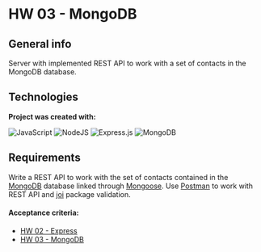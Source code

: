 #  HW 03 - MongoDB

## General info
Server with implemented REST API to work with a set of contacts in the MongoDB database.

## Technologies
**Project was created with:**

![JavaScript](https://img.shields.io/badge/javascript-%23323330.svg?style=for-the-badge&logo=javascript&logoColor=%23F7DF1E) ![NodeJS](https://img.shields.io/badge/node.js-6DA55F?style=for-the-badge&logo=node.js&logoColor=white) ![Express.js](https://img.shields.io/badge/express.js-%23404d59.svg?style=for-the-badge&logo=express&logoColor=%2361DAFB) ![MongoDB](https://img.shields.io/badge/MongoDB-%234ea94b.svg?style=for-the-badge&logo=mongodb&logoColor=white)

## Requirements
Write a REST API to work with the set of contacts contained in the [MongoDB](https://www.mongodb.com/) database linked through [Mongoose](https://mongoosejs.com/). Use [Postman](https://www.postman.com/) to work with REST API and [joi](https://github.com/hapijs/joi) package validation.

#### Acceptance criteria:
- [HW 02 - Express](https://github.com/goitacademy/nodejs-homework/blob/master/homework-02/README.pl.md)
- [HW 03 - MongoDB](https://github.com/goitacademy/nodejs-homework/blob/master/homework-03/README.pl.md)

